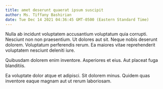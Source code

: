 ```yaml
---
title: amet deserunt quaerat ipsum suscipit
author: Ms. Tiffany Bashirian
date: Tue Dec 14 2021 04:36:45 GMT-0500 (Eastern Standard Time)
---
```

Nulla ab incidunt voluptatem accusantium voluptatum quia corrupti. Nesciunt non non praesentium. Ut dolores aut sit. Neque nobis deserunt dolorem. Voluptatum perferendis rerum. Ea maiores vitae reprehenderit voluptatem nesciunt deleniti iure.

 Quibusdam dolorem enim inventore. Asperiores et eius. Aut placeat fuga blanditiis.

 Ea voluptate dolor atque et adipisci. Sit dolorem minus. Quidem quas inventore eaque magnam aut ut rerum laboriosam.